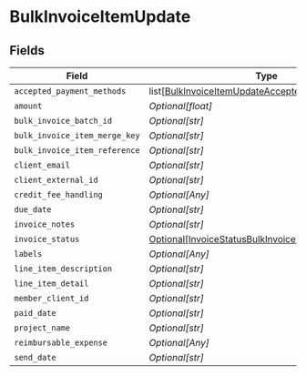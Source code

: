 # BulkInvoiceItemUpdate


## Fields

| Field                                                                                                                   | Type                                                                                                                    | Required                                                                                                                | Description                                                                                                             |
| ----------------------------------------------------------------------------------------------------------------------- | ----------------------------------------------------------------------------------------------------------------------- | ----------------------------------------------------------------------------------------------------------------------- | ----------------------------------------------------------------------------------------------------------------------- |
| `accepted_payment_methods`                                                                                              | list[[BulkInvoiceItemUpdateAcceptedPaymentMethods](../../models/shared/bulkinvoiceitemupdateacceptedpaymentmethods.md)] | :heavy_minus_sign:                                                                                                      | N/A                                                                                                                     |
| `amount`                                                                                                                | *Optional[float]*                                                                                                       | :heavy_minus_sign:                                                                                                      | N/A                                                                                                                     |
| `bulk_invoice_batch_id`                                                                                                 | *Optional[str]*                                                                                                         | :heavy_minus_sign:                                                                                                      | N/A                                                                                                                     |
| `bulk_invoice_item_merge_key`                                                                                           | *Optional[str]*                                                                                                         | :heavy_minus_sign:                                                                                                      | N/A                                                                                                                     |
| `bulk_invoice_item_reference`                                                                                           | *Optional[str]*                                                                                                         | :heavy_minus_sign:                                                                                                      | N/A                                                                                                                     |
| `client_email`                                                                                                          | *Optional[str]*                                                                                                         | :heavy_minus_sign:                                                                                                      | N/A                                                                                                                     |
| `client_external_id`                                                                                                    | *Optional[str]*                                                                                                         | :heavy_minus_sign:                                                                                                      | N/A                                                                                                                     |
| `credit_fee_handling`                                                                                                   | *Optional[Any]*                                                                                                         | :heavy_minus_sign:                                                                                                      | N/A                                                                                                                     |
| `due_date`                                                                                                              | *Optional[str]*                                                                                                         | :heavy_minus_sign:                                                                                                      | N/A                                                                                                                     |
| `invoice_notes`                                                                                                         | *Optional[str]*                                                                                                         | :heavy_minus_sign:                                                                                                      | N/A                                                                                                                     |
| `invoice_status`                                                                                                        | [Optional[InvoiceStatusBulkInvoiceItemUpdate]](../../models/shared/invoicestatusbulkinvoiceitemupdate.md)               | :heavy_minus_sign:                                                                                                      | N/A                                                                                                                     |
| `labels`                                                                                                                | *Optional[Any]*                                                                                                         | :heavy_minus_sign:                                                                                                      | N/A                                                                                                                     |
| `line_item_description`                                                                                                 | *Optional[str]*                                                                                                         | :heavy_minus_sign:                                                                                                      | N/A                                                                                                                     |
| `line_item_detail`                                                                                                      | *Optional[str]*                                                                                                         | :heavy_minus_sign:                                                                                                      | N/A                                                                                                                     |
| `member_client_id`                                                                                                      | *Optional[str]*                                                                                                         | :heavy_minus_sign:                                                                                                      | N/A                                                                                                                     |
| `paid_date`                                                                                                             | *Optional[str]*                                                                                                         | :heavy_minus_sign:                                                                                                      | N/A                                                                                                                     |
| `project_name`                                                                                                          | *Optional[str]*                                                                                                         | :heavy_minus_sign:                                                                                                      | N/A                                                                                                                     |
| `reimbursable_expense`                                                                                                  | *Optional[Any]*                                                                                                         | :heavy_minus_sign:                                                                                                      | N/A                                                                                                                     |
| `send_date`                                                                                                             | *Optional[str]*                                                                                                         | :heavy_minus_sign:                                                                                                      | N/A                                                                                                                     |